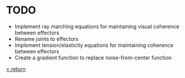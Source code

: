 <h1>TODO</h1>

 * Implement ray marching equations for maintaining visual coherence between effectors
 * Rename joints to effectors
 * Implement tension/elasticity equations for maintaining coherence between effectors
 * Create a gradient function to replace noise-from-center function

[< return](../README.md)